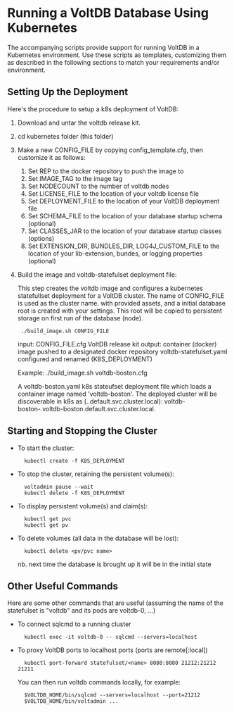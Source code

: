 [comment]: # (This file is part of VoltDB.)
[comment]: # (Copyright © 2008-2018 VoltDB Inc.)

# Running a VoltDB Database Using Kubernetes

The accompanying scripts provide support for running VoltDB in a Kubernetes environment.
Use these scripts as templates, customizing them as described in the following sections
to match your requirements and/or environment.

## Setting Up the Deployment

Here's the procedure to setup a k8s deployment of VoltDB:

1. Download and untar the voltdb release kit.

2. cd kubernetes folder (this folder)

3. Make a new CONFIG_FILE by copying config_template.cfg, then customize it as follows:

    1. Set REP to the docker repository to push the image to
    2. Set IMAGE_TAG to the image tag
    3. Set NODECOUNT to the number of voltdb nodes
    4. Set LICENSE_FILE to the location of your voltdb license file
    5. Set DEPLOYMENT_FILE to the location of your VoltDB deployment file
    6. Set SCHEMA_FILE to the location of your database startup schema (optional)
    7. Set CLASSES_JAR to the location of your database startup classes (options)
    8. Set EXTENSION_DIR, BUNDLES_DIR, LOG4J_CUSTOM_FILE  to the location of your lib-extension, bundes, or logging properties (optional)

4. Build the image and voltdb-statefulset deployment file:

    This step creates the voltdb image and configures a kubernetes statefullset deployment
    for a VoltDB cluster. The name of CONFIG_FILE is used as the cluster name.
    with provided assets, and a initial database root is created with your settings.
    This root will be copied to persistent storage on first run of the database (node).

        ./build_image.sh CONFIG_FILE

    input: CONFIG_FILE.cfg
           VoltDB release kit
    output: container (docker) image pushed to a designated docker repository
            voltdb-statefulset.yaml configured and renamed (K8S_DEPLOYMENT)

    Example: ./build_image.sh voltdb-boston.cfg

    A voltdb-boston.yaml k8s stateufset deployment file which loads a container image named 'voltdb-boston'.
    The deployed cluster will be discoverable in k8s as (<pod>.<service>.default.svc.cluster.local):
        voltdb-boston-<n>.voltdb-boston.default.svc.cluster.local.

## Starting and Stopping the Cluster

* To start the cluster:

        kubectl create -f K8S_DEPLOYMENT

* To stop the cluster, retaining the persistent volume(s):

        voltadmin pause --wait
        kubectl delete -f K8S_DEPLOYMENT

* To display persistent volume(s) and claim(s):

        kubectl get pvc
        kubectl get pv

* To delete volumes (all data in the database will be lost):

        kubectl delete <pv/pvc name>

    nb. next time the database is brought up it will be in the initial state

## Other Useful Commands

Here are some other commands that are useful (assuming the name of the statefulset is "voltdb" and its pods are voltdb-0, ...)

* To connect sqlcmd to a running cluster

        kubectl exec -it voltdb-0 -- sqlcmd --servers=localhost

* To proxy VoltDB ports to localhost ports (ports are remote[:local])

        kubectl port-forward statefulset/<name> 8080:8080 21212:21212 21211

   You can then run voltdb commands locally, for example:

        $VOLTDB_HOME/bin/sqlcmd --servers=localhost --port=21212
        $VOLTDB_HOME/bin/voltadmin ...
